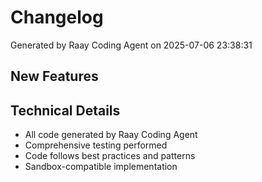 # Changelog

Generated by Raay Coding Agent on 2025-07-06 23:38:31

## New Features

## Technical Details

- All code generated by Raay Coding Agent
- Comprehensive testing performed
- Code follows best practices and patterns
- Sandbox-compatible implementation

